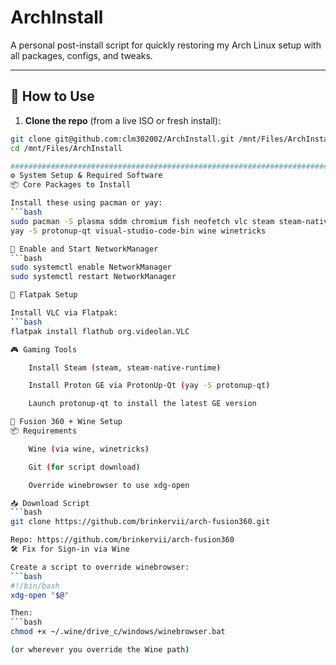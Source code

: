 # ArchInstall

A personal post-install script for quickly restoring my Arch Linux setup with all packages, configs, and tweaks.

---

## 🚀 How to Use

1. **Clone the repo** (from a live ISO or fresh install):
```bash
git clone git@github.com:clm302002/ArchInstall.git /mnt/Files/ArchInstall
cd /mnt/Files/ArchInstall

################################################################################
⚙️ System Setup & Required Software
📦 Core Packages to Install

Install these using pacman or yay:
```bash
sudo pacman -S plasma sddm chromium fish neofetch vlc steam steam-native-runtime networkmanager base-devel
yay -S protonup-qt visual-studio-code-bin wine winetricks

🔁 Enable and Start NetworkManager
```bash
sudo systemctl enable NetworkManager
sudo systemctl restart NetworkManager

🧩 Flatpak Setup

Install VLC via Flatpak:
```bash
flatpak install flathub org.videolan.VLC

🎮 Gaming Tools

    Install Steam (steam, steam-native-runtime)

    Install Proton GE via ProtonUp-Qt (yay -S protonup-qt)

    Launch protonup-qt to install the latest GE version

🧪 Fusion 360 + Wine Setup
📦 Requirements

    Wine (via wine, winetricks)

    Git (for script download)

    Override winebrowser to use xdg-open

📥 Download Script
```bash
git clone https://github.com/brinkervii/arch-fusion360.git

Repo: https://github.com/brinkervii/arch-fusion360
🛠️ Fix for Sign-in via Wine

Create a script to override winebrowser:
```bash
#!/bin/bash
xdg-open "$@"

Then:
```bash
chmod +x ~/.wine/drive_c/windows/winebrowser.bat

(or wherever you override the Wine path)